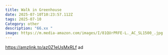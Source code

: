 ```yaml
---
title: Walk in Greenhouse
date: 2025-07-10T10:23:57.112Z
tags: 2025-07-10
Category: other
description: "66.xx "
image: https://m.media-amazon.com/images/I/81QUrPRFE-L._AC_SL1500_.jpg
---
```

https://amzlink.to/az0Z1eUsMxRLf  ad